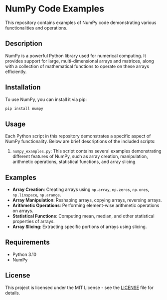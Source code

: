 # NumPy Code Examples

This repository contains examples of NumPy code demonstrating various functionalities and operations.

## Description

NumPy is a powerful Python library used for numerical computing. It provides support for large, multi-dimensional arrays and matrices, along with a collection of mathematical functions to operate on these arrays efficiently.

## Installation

To use NumPy, you can install it via pip:

```bash
pip install numpy
```

## Usage

Each Python script in this repository demonstrates a specific aspect of NumPy functionality. Below are brief descriptions of the included scripts:

1. `numpy_examples.py`: This script contains several examples demonstrating different features of NumPy, such as array creation, manipulation, arithmetic operations, statistical functions, and array slicing.

## Examples

- **Array Creation**: Creating arrays using `np.array`, `np.zeros`, `np.ones`, `np.linspace`, `np.arange`.
- **Array Manipulation**: Reshaping arrays, copying arrays, reversing arrays.
- **Arithmetic Operations**: Performing element-wise arithmetic operations on arrays.
- **Statistical Functions**: Computing mean, median, and other statistical properties of arrays.
- **Array Slicing**: Extracting specific portions of arrays using slicing.

## Requirements

- Python 3.10
- NumPy

## License

This project is licensed under the MIT License - see the [LICENSE](LICENSE) file for details.

